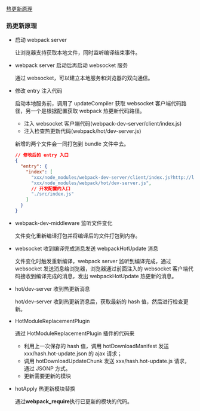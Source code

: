 [热更新原理](../../questions/109.%E4%BB%8B%E7%BB%8D%E4%B8%8B%20webpack%20%E7%83%AD%E6%9B%B4%E6%96%B0%E5%8E%9F%E7%90%86%EF%BC%8C%E6%98%AF%E5%A6%82%E4%BD%95%E5%81%9A%E5%88%B0%E5%9C%A8%E4%B8%8D%E5%88%B7%E6%96%B0%E6%B5%8F%E8%A7%88%E5%99%A8%E7%9A%84%E5%89%8D%E6%8F%90%E4%B8%8B%E6%9B%B4%E6%96%B0%E9%A1%B5%E9%9D%A2%E7%9A%84.md)

### 热更新原理

- 启动 webpack server

  让浏览器支持获取本地文件，同时监听编译结束事件。

- webpack server 启动后再启动 websocket 服务

  通过 websocket，可以建立本地服务和浏览器的双向通信。

- 修改 entry 注入代码

  启动本地服务前，调用了 updateCompiler 获取 websocket 客户端代码路径，另一个是根据配置获取 webpack 热更新代码路径。

  - 注入 websocket 客户端代码(webpack-dev-server/client/index.js)
  - 注入检查热更新代码(webpack/hot/dev-server.js)

  新增的两个文件会一同打包到 bundle 文件中去。

  ```json
  // 修改后的 entry 入口
  {
    "entry": {
      "index": [
        "xxx/node_modules/webpack-dev-server/client/index.js?http://localhost:8080",
        "xxx/node_modules/webpack/hot/dev-server.js",
        // 开发配置的入口
        "./src/index.js"
      ]
    }
  }
  ```

- webpack-dev-middleware 监听文件变化

  文件变化重新编译打包并将编译后的文件打包到内存。

- websocket 收到编译完成消息发送 webpackHotUpdate 消息

  文件变化时触发重新编译，webpack server 监听到编译完成，通过 websocket 发送消息给浏览器，浏览器通过前面注入的 websocket 客户端代码接收到编译完成的消息，发出 webpackHotUpdate 热更新的消息。

- hot/dev-server 收到热更新消息

  hot/dev-server 收到热更新消息后，获取最新的 hash 值，然后进行检查更新。

- HotModuleReplacementPlugin

  通过 HotModuleReplacementPlugin 插件的代码来

  - 利用上一次保存的 hash 值，调用 hotDownloadManifest 发送 xxx/hash.hot-update.json 的 ajax 请求；
  - 调用 hotDownloadUpdateChunk 发送 xxx/hash.hot-update.js 请求，通过 JSONP 方式。
  - 更新需要更新的模块

- hotApply 热更新模块替换

  通过**webpack_require**执行已更新的模块的代码。
